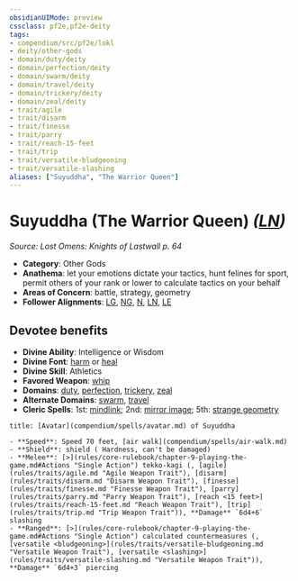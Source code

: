 ```yaml
---
obsidianUIMode: preview
cssclass: pf2e,pf2e-deity
tags:
- compendium/src/pf2e/lokl
- deity/other-gods
- domain/duty/deity
- domain/perfection/deity
- domain/swarm/deity
- domain/travel/deity
- domain/trickery/deity
- domain/zeal/deity
- trait/agile
- trait/disarm
- trait/finesse
- trait/parry
- trait/reach-15-feet
- trait/trip
- trait/versatile-bludgeoning
- trait/versatile-slashing
aliases: ["Suyuddha", "The Warrior Queen"]
---
```

# Suyuddha (The Warrior Queen) *([LN](rules/traits/ln-b1.md "Lawful Neutral Alignment Trait"))*  
*Source: Lost Omens: Knights of Lastwall p. 64*  

- **Category**: Other Gods
- **Anathema**: let your emotions dictate your tactics, hunt felines for sport, permit others of your rank or lower to calculate tactics on your behalf
- **Areas of Concern**: battle, strategy, geometry
- **Follower Alignments**: [LG](rules/traits/lg-b1.md "Lawful Good Alignment Trait"), [NG](rules/traits/ng-b1.md "Neutral Good Alignment Trait"), [N](rules/traits/n-b1.md "Neutral Alignment Trait"), [LN](rules/traits/ln-b1.md "Lawful Neutral Alignment Trait"), [LE](rules/traits/le-b1.md "Lawful Evil Alignment Trait")

## Devotee benefits

- **Divine Ability**: Intelligence or Wisdom
- **Divine Font**: [harm](harm.md) or [heal](heal.md)
- **Divine Skill**: Athletics
- **Favored Weapon**: [whip](whip.md)
- **Domains**: [duty](Reference/Compendium/Setting/domains.md#Duty), [perfection](Reference/Compendium/Setting/domains.md#Perfection), [trickery](Reference/Compendium/Setting/domains.md#Trickery), [zeal](Reference/Compendium/Setting/domains.md#Zeal)
- **Alternate Domains**: [swarm](Reference/Compendium/Setting/domains.md#Swarm), [travel](Reference/Compendium/Setting/domains.md#Travel)
- **Cleric Spells**: 1st: [mindlink](mindlink.md); 2nd: [mirror image](mirror-image.md); 5th: [strange geometry](strange-geometry-apg.md)

```ad-embed-avatar
title: [Avatar](compendium/spells/avatar.md) of Suyuddha

- **Speed**: Speed 70 feet, [air walk](compendium/spells/air-walk.md)
- **Shield**: shield ( Hardness, can't be damaged)
- **Melee**: [>](rules/core-rulebook/chapter-9-playing-the-game.md#Actions "Single Action") tekko-kagi (, [agile](rules/traits/agile.md "Agile Weapon Trait"), [disarm](rules/traits/disarm.md "Disarm Weapon Trait"), [finesse](rules/traits/finesse.md "Finesse Weapon Trait"), [parry](rules/traits/parry.md "Parry Weapon Trait"), [reach <15 feet>](rules/traits/reach-15-feet.md "Reach Weapon Trait"), [trip](rules/traits/trip.md "Trip Weapon Trait")), **Damage** `6d4+6` slashing 
- **Ranged**: [>](rules/core-rulebook/chapter-9-playing-the-game.md#Actions "Single Action") calculated countermeasures (, [versatile <bludgeoning>](rules/traits/versatile-bludgeoning.md "Versatile Weapon Trait"), [versatile <slashing>](rules/traits/versatile-slashing.md "Versatile Weapon Trait")), **Damage** `6d4+3` piercing 
```